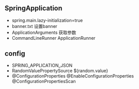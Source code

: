 #

## SpringApplication

- spring.main.lazy-initialization=true
- banner.txt 设置banner
- ApplicationArguments 获取参数
- CommandLineRunner ApplicationRunner

## config

- SPRING_APPLICATION_JSON
- RandomValuePropertySource ${random.value}
- @ConfigurationProperties @EnableConfigurationProperties @ConfigurationPropertiesScan
